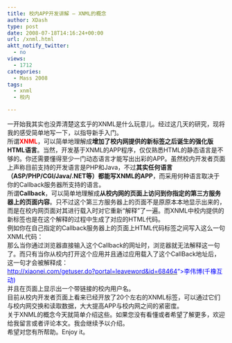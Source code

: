 ```yaml
---
title: 校内APP开发讲解 – XNML的概念
author: XDash
type: post
date: 2008-07-18T14:16:24+00:00
url: /xnml.html
aktt_notify_twitter:
  - no
views:
  - 1712
categories:
  - Mass 2008
tags:
  - xnml
  - 校内

---
```

<div>
  一开始我其实也没弄清楚这玄乎的XNML是什么玩意儿。经过这几天的研究，现将我的感受简单地写一下，以指导新手入门。
</div>

<div>
  所谓<span style="color: #ff0000;"><strong>XNML</strong></span>，可以简单地理解成<strong>增加了校内网提供的新标签之后诞生的强化版HTML语言</strong>。当然，开发基于XNML的APP程序，仅仅熟悉HTML的静态语言是不够的。你还需要懂得至少一门动态语言才能写出出彩的APP。虽然校内开发者页面上声称目前支持的开发语言是PHP和Java，不过<strong>其实任何语言（ASP/PHP/CGI/Java/.NET等）都能写XNML的APP</strong>，而采用何种语言取决于你的Callback服务器所支持的语言。
</div>

<div>
  所谓<strong>Callback</strong>，可以简单地理解成<strong>从校内网的页面上访问到你指定的第三方服务器上的页面内容</strong>。只不过这个第三方服务器上的页面不是原原本本地显示出来的，而是在校内网页面对其进行载入时对它重新“解释”了一遍。而XNML中校内提供的新标签也是在这个解释的过程中生成了对应的HTML代码。
</div>

<div>
  例如你在自己指定的Callback服务器上的页面上HTML代码<body></body>标签之间写入这么一句XNML代码：
</div>

<div>
  <span style="color: #ff0000;"><xn:name uid=”68464″ linked=”true” shownetwork=”true”/></span>
</div>

<div>
  那么当你通过浏览器直接输入这个Callback的网址时，浏览器就无法解释这一句了。而只有当你从校内打开这个应用并且通过应用载入了这个CallBack地址后，这一句才会被解释成：
</div>

<div>
  <span style="color: #0000ff;"><a title=”点击人名查看” target=”_blank” href=”</span><a href="http://xiaonei.com/getuser.do?portal=leaveword&id=68464"><span style="color: #0000ff;">http://xiaonei.com/getuser.do?portal=leaveword&id=68464</span></a><span style="color: #0000ff;">“>李伟博</a>(千橡互动)</span>
</div>

<div>
  并且在页面上显示出一个带链接的校内用户名。
</div>

<div>
  目前从校内开发者页面上看来已经开放了20个左右的XNML标签，可以通过它们与校内网交换和读取数据，大大提高APP与校内网之间的紧密度。
</div>

<div>
  关于XNML的概念今天就简单介绍这些。如果您没有看懂或者希望了解更多，欢迎给我留言或者评论本文。我会继续予以介绍。
</div>

<div>
  希望对您有所帮助。Enjoy it。
</div>